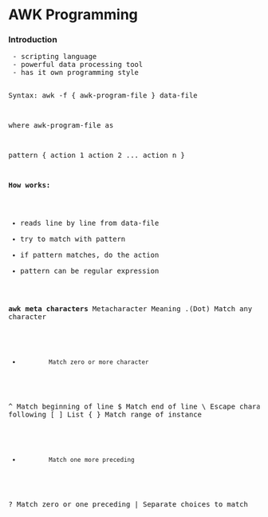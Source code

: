 <h1>AWK Programming</h1>
  
<h3>Introduction</h3>
<pre>
 - scripting language
 - powerful data processing tool
 - has it own programming style

Syntax:
	awk -f { awk-program-file } data-file
 
 where awk-program-file as 
 
  pattern {
  	action 1
  	action 2
  	...
  	action n
  }

<b>How works:</b> 
 - reads line by line from data-file
 - try to match with pattern
 - if pattern matches, do the action
 - pattern can be regular expression
 
<b>awk meta characters</b>
Metacharacter       Meaning
   .(Dot)        Match any character
   *             Match zero or more character
   ^             Match beginning of line
   $             Match end of line
   \             Escape character following
  [ ]            List
  { }            Match range of instance
   +             Match one more preceding
   ?             Match zero or one preceding
   |             Separate choices to match
    
</pre>